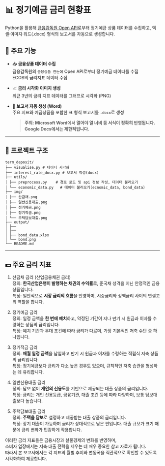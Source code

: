 # 📊 정기예금 금리 현황표

Python을 활용해 [금융감독원 Open API](http://finlife.fss.or.kr/)로부터 정기예금 상품 데이터를 수집하고, 엑셀·이미지·워드(.docx) 형식의 보고서를 자동으로 생성합니다.

## 🔧 주요 기능

- 📥 **금융상품 데이터 수집**  
  금융감독원의 `금융상품 한눈에` Open API로부터 정기예금 데이터를 수집  
  ECOS의 금리지표 데이터 수집

- 📈 **금리 시각화 이미지 생성**  
  최근 3년의 금리 지표 데이터를 그래프로 시각화 (PNG)

- 📄 **보고서 자동 생성 (Word)**  
  주요 지표와 예금상품을 포함한 표 형식 보고서를 `.docx`로 생성  
  > **주의: Microsoft Word에서 열어야 열 너비 등 서식이 정확히 반영됩니다. Google Docs에서는 제한적입니다.**

---

## 📁 프로젝트 구조
```
term_deposit/
├── visualise.py # 데이터 시각화
├── interest_rate_docx.py # 보고서 작성(docx)
├── utils/
│ ├── preprocess.py    # 경로 로드 및 api 정보 작성, 데이터 불러오기
│ └── economic_data.py   # 데이터 불러오기(ecnomic_data, bond_data)
├── img/
│ ├── 산금채.png
│ ├── 일반신용대출.png
│ ├── 정기예금.png
│ ├── 정기적금.png
│ └── 주택담보대출.png
├── output/
│ ├── 
│ ├── 
│ ├── bond_data.xlsx
│ └── bond.png    
└── README.md
```

---
## 💵 주요 금리 지표

1. 산금채 금리 (산업금융채권 금리)  
정의: **한국산업은행이 발행하는 채권의 수익률**로, 준국채 성격을 지닌 안정적인 금융상품입니다.  
특징: 일반적으로 **시장 금리의 흐름**을 반영하며, 시중금리와 정책금리 사이의 연결고리 역할을 합니다.  

2. 정기예금 금리  
정의: 일정 금액을 **한 번에 예치**하고, 약정된 기간이 지나 만기 시 원금과 이자를 수령하는 상품의 금리입니다.  
특징: 예치 기간과 우대 조건에 따라 금리가 다르며, 가장 기본적인 저축 수단 중 하나입니다.  

3. 정기적금 금리  
정의: **매월 일정 금액**을 납입하고 만기 시 원금과 이자를 수령하는 적립식 저축 상품의 금리입니다.  
특징: 정기예금보다 금리가 다소 높은 경우도 있으며, 규칙적인 저축 습관을 형성하는 데 유리합니다.  

4. 일반신용대출 금리  
정의: 담보 없이 **개인의 신용도**를 기반으로 제공되는 대출 상품의 금리입니다.  
특징: 금리는 개인 신용등급, 금융기관, 대출 조건 등에 따라 다양하며, 보통 담보대출보다 높습니다.  

5. 주택담보대출 금리  
정의: **주택을 담보**로 설정하고 제공받는 대출 상품의 금리입니다.  
특징: 장기 대출이 가능하며 금리가 상대적으로 낮은 편입니다. 대출 규모가 크기 때문에 금리 변화가 민감하게 작용합니다.  

이러한 금리 지표들은 금융시장과 실물경제의 변화를 반영하며,  
소비자 입장에서는 저축·대출 전략을 세우는 데 매우 중요한 참고 자료가 됩니다.  
따라서 본 보고서에서는 각 지표의 월별 추이와 변동폭을 직관적으로 확인할 수 있도록 시각화하여 제공합니다.

